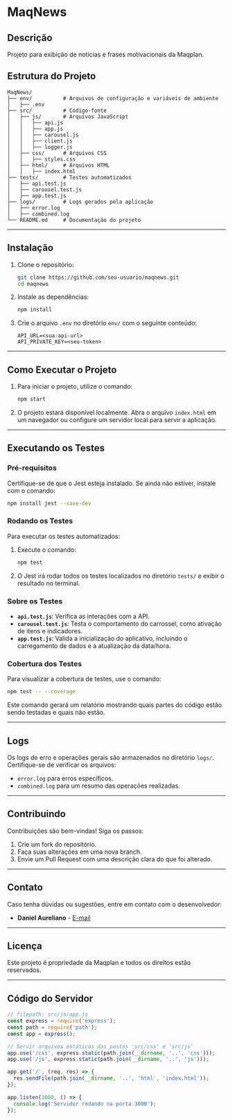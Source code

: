 # MaqNews

## Descrição
Projeto para exibição de notícias e frases motivacionais da Maqplan.

## Estrutura do Projeto
```
MaqNews/
├── env/          # Arquivos de configuração e variáveis de ambiente
│   ├── .env
├── src/          # Código-fonte
│   ├── js/       # Arquivos JavaScript
│   │   ├── api.js
│   │   ├── app.js
│   │   ├── carousel.js
│   │   ├── client.js
│   │   ├── logger.js
│   ├── css/      # Arquivos CSS
│   │   ├── styles.css
│   ├── html/     # Arquivos HTML
│   │   ├── index.html
├── tests/        # Testes automatizados
│   ├── api.test.js
│   ├── carousel.test.js
│   ├── app.test.js
├── logs/         # Logs gerados pela aplicação
│   ├── error.log
│   ├── combined.log
└── README.md     # Documentação do projeto
```

---

## Instalação
1. Clone o repositório:
   ```bash
   git clone https://github.com/seu-usuario/maqnews.git
   cd maqnews
   ```

2. Instale as dependências:
   ```bash
   npm install
   ```

3. Crie o arquivo `.env` no diretório `env/` com o seguinte conteúdo:
   ```env
   API_URL=<sua-api-url>
   API_PRIVATE_KEY=<seu-token>
   ```

---

## Como Executar o Projeto
1. Para iniciar o projeto, utilize o comando:
   ```bash
   npm start
   ```

2. O projeto estará disponível localmente. Abra o arquivo `index.html` em um navegador ou configure um servidor local para servir a aplicação.

---

## Executando os Testes
### **Pré-requisitos**
Certifique-se de que o Jest esteja instalado. Se ainda não estiver, instale com o comando:
```bash
npm install jest --save-dev
```

### **Rodando os Testes**
Para executar os testes automatizados:
1. Execute o comando:
   ```bash
   npm test
   ```

2. O Jest irá rodar todos os testes localizados no diretório `tests/` e exibir o resultado no terminal.

### **Sobre os Testes**
- **`api.test.js`**: Verifica as interações com a API.
- **`carousel.test.js`**: Testa o comportamento do carrossel, como ativação de itens e indicadores.
- **`app.test.js`**: Valida a inicialização do aplicativo, incluindo o carregamento de dados e a atualização da data/hora.

### **Cobertura dos Testes**
Para visualizar a cobertura de testes, use o comando:
```bash
npm test -- --coverage
```
Este comando gerará um relatório mostrando quais partes do código estão sendo testadas e quais não estão.

---

## Logs
Os logs de erro e operações gerais são armazenados no diretório `logs/`. Certifique-se de verificar os arquivos:
- `error.log` para erros específicos.
- `combined.log` para um resumo das operações realizadas.

---

## Contribuindo
Contribuições são bem-vindas! Siga os passos:
1. Crie um fork do repositório.
2. Faça suas alterações em uma nova branch.
3. Envie um Pull Request com uma descrição clara do que foi alterado.

---

## Contato
Caso tenha dúvidas ou sugestões, entre em contato com o desenvolvedor:
- **Daniel Aureliano** - [E-mail](mailto:daniel.aureliano@gmail.com)

---

## Licença
Este projeto é propriedade da Maqplan e todos os direitos estão reservados.

---

## Código do Servidor
```javascript
// filepath: src/js/app.js
const express = require('express');
const path = require('path');
const app = express();

// Servir arquivos estáticos das pastas 'src/css' e 'src/js'
app.use('/css', express.static(path.join(__dirname, '..', 'css')));
app.use('/js', express.static(path.join(__dirname, '..', 'js')));

app.get('/', (req, res) => {
  res.sendFile(path.join(__dirname, '..', 'html', 'index.html'));
});

app.listen(3000, () => {
  console.log('Servidor rodando na porta 3000');
});
```
